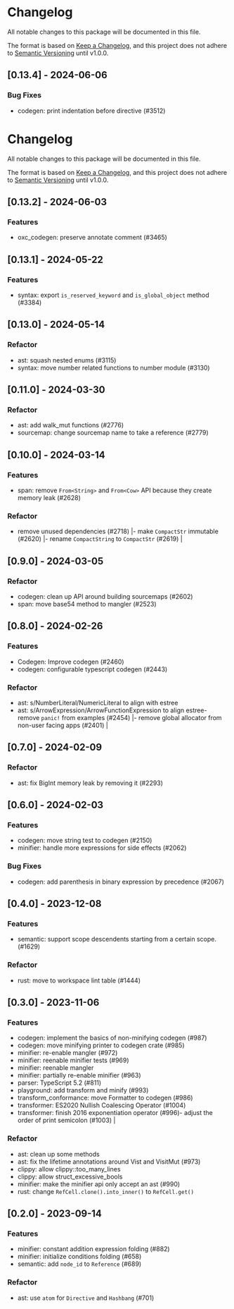 # Changelog

All notable changes to this package will be documented in this file.

The format is based on [Keep a Changelog](https://keepachangelog.com/en/1.0.0/), and this project does not adhere to [Semantic Versioning](https://semver.org/spec/v2.0.0.html) until v1.0.0.

## [0.13.4] - 2024-06-06

### Bug Fixes

* codegen: print indentation before directive (#3512)

# Changelog

All notable changes to this package will be documented in this file.

The format is based on [Keep a Changelog](https://keepachangelog.com/en/1.0.0/),
and this project does not adhere to [Semantic Versioning](https://semver.org/spec/v2.0.0.html) until v1.0.0.

## [0.13.2] - 2024-06-03

### Features

* oxc_codegen: preserve annotate comment (#3465)

## [0.13.1] - 2024-05-22

### Features

* syntax: export `is_reserved_keyword` and `is_global_object` method (#3384)

## [0.13.0] - 2024-05-14

### Refactor

* ast: squash nested enums (#3115)
* syntax: move number related functions to number module (#3130)

## [0.11.0] - 2024-03-30

### Refactor

* ast: add walk_mut functions (#2776)
* sourcemap: change sourcemap name to take a reference (#2779)

## [0.10.0] - 2024-03-14

### Features

* span: remove `From<String>` and `From<Cow>` API because they create memory leak (#2628)

### Refactor
- remove unused dependencies (#2718) |- make `CompactStr` immutable (#2620) |- rename `CompactString` to `CompactStr` (#2619) |

## [0.9.0] - 2024-03-05

### Refactor

* codegen: clean up API around building sourcemaps (#2602)
* span: move base54 method to mangler (#2523)

## [0.8.0] - 2024-02-26

### Features

* Codegen: Improve codegen (#2460)
* codegen: configurable typescript codegen (#2443)

### Refactor

* ast: s/NumberLiteral/NumericLiteral to align with estree
* ast: s/ArrowExpression/ArrowFunctionExpression to align estree- remove `panic!` from examples (#2454) |- remove global allocator from non-user facing apps (#2401) |

## [0.7.0] - 2024-02-09

### Refactor

* ast: fix BigInt memory leak by removing it (#2293)

## [0.6.0] - 2024-02-03

### Features

* codegen: move string test to codegen (#2150)
* minifier: handle more expressions for side effects (#2062)

### Bug Fixes

* codegen: add parenthesis in binary expression by precedence (#2067)

## [0.4.0] - 2023-12-08

### Features

* semantic: support scope descendents starting from a certain scope. (#1629)

### Refactor

* rust: move to workspace lint table (#1444)

## [0.3.0] - 2023-11-06

### Features

* codegen: implement the basics of non-minifying codegen (#987)
* codegen: move minifying printer to codegen crate (#985)
* minifier: re-enable mangler (#972)
* minifier: reenable minifier tests (#969)
* minifier: reenable mangler
* minifier: partially re-enable minifier (#963)
* parser: TypeScript 5.2 (#811)
* playground: add transform and minify (#993)
* transform_conformance: move Formatter to codegen (#986)
* transformer: ES2020 Nullish Coalescing Operator (#1004)
* transformer: finish 2016 exponentiation operator (#996)- adjust the order of print semicolon (#1003) |

### Refactor

* ast: clean up some methods
* ast: fix the lifetime annotations around Vist and VisitMut (#973)
* clippy: allow clippy::too_many_lines
* clippy: allow struct_excessive_bools
* minifier: make the minifier api only accept an ast (#990)
* rust: change `RefCell.clone().into_inner()` to `RefCell.get()`

## [0.2.0] - 2023-09-14

### Features

* minifier: constant addition expression folding (#882)
* minifier: initialize conditions folding (#658)
* semantic: add `node_id` to `Reference` (#689)

### Refactor

* ast: use `atom` for `Directive` and `Hashbang` (#701)

